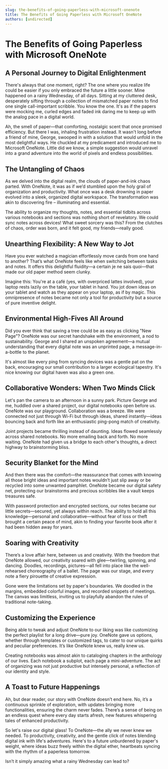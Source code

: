 ```yaml
---
slug: the-benefits-of-going-paperless-with-microsoft-onenote
title: The Benefits of Going Paperless with Microsoft OneNote
authors: [undirected]
---
```



# The Benefits of Going Paperless with Microsoft OneNote

## A Personal Journey to Digital Enlightenment

There's always that one moment, right? The one where you realize life could be easier if you only embraced the future a little sooner. Mine happened on a rainy Wednesday, of all days. Sitting at my cluttered desk, desperately sifting through a collection of mismatched paper notes to find one single call-important scribble. You know the one. It's as if the papers were mocking me, curled edges and faded ink daring me to keep up with the analog pace in a digital world.

Ah, the smell of paper—that comforting, nostalgic scent that once promised efficiency. But there I was, inhaling frustration instead. It wasn't long before a friend of mine, George, swooped in with a solution that would unfold in the most delightful ways. He chuckled at my predicament and introduced me to Microsoft OneNote. Little did we know, a simple suggestion would unravel into a grand adventure into the world of pixels and endless possibilities.

## The Untangling of Chaos

As we delved into the digital realm, the clouds of paper-and-ink chaos parted. With OneNote, it was as if we’d stumbled upon the holy grail of organization and productivity. What once was a desk drowning in paper evolved into a sleek, organized digital workspace. The transformation was akin to discovering fire – illuminating and essential.

The ability to organize my thoughts, notes, and essential tidbits across various notebooks and sections was nothing short of revelatory. We could sync notes across devices! What sweet sorcery was this? From the clutches of chaos, order was born, and it felt good, my friends—really good.

## Unearthing Flexibility: A New Way to Jot

Have you ever watched a magician effortlessly move cards from one hand to another? That’s what OneNote feels like when switching between tasks and notes. It offers this delightful fluidity—a certain je ne sais quoi—that made our old paper method seem clunky.

Imagine this: You're at a café (yes, with overpriced lattes involved), your laptop rests lazily on the table, your tablet in hand. You jot down ideas on your tablet and watch as they appear on your laptop, as if by magic. This omnipresence of notes became not only a tool for productivity but a source of pure inventive delight.

## Environmental High-Fives All Around

Did you ever think that saving a tree could be as easy as clicking "New Page"? OneNote was our secret handshake with the environment, a nod to sustainability. George and I shared an unspoken agreement—a mutual understanding that every digital note was an unprinted page, a message-in-a-bottle to the planet.

It's almost like every ping from syncing devices was a gentle pat on the back, encouraging our small contribution to a larger ecological tapestry. It's nice knowing our digital haven was also a green one.

## Collaborative Wonders: When Two Minds Click

Let's pan the camera to an afternoon in a sunny park. Picture George and me, huddled over a shared project, our digital notebooks open before us. OneNote was our playground. Collaboration was a breeze. We were connected not just through Wi-Fi but through ideas, shared instantly—ideas bouncing back and forth like an enthusiastic ping-pong match of creativity.

Joint projects became thrilling instead of daunting. Ideas flowed seamlessly across shared notebooks. No more emailing back and forth. No more waiting. OneNote had given us a bridge to each other's thoughts, a direct highway to brainstorming bliss.

## Security Blanket for the Mind

And then there was the comfort—the reassurance that comes with knowing all those bright ideas and important notes wouldn’t just slip away or be recycled into some unwanted pamphlet. OneNote became our digital safety net, protecting our brainstorms and precious scribbles like a vault keeps treasures safe.

With password protection and encrypted sections, our notes became our little secrets—secured, yet always within reach. The ability to hold all this knowledge—personal and collaborative—without fear of loss or theft brought a certain peace of mind, akin to finding your favorite book after it had been hidden away for years.

## Soaring with Creativity

There’s a love affair here, between us and creativity. With the freedom that OneNote allowed, our creativity soared with glee—twirling, spinning, and dancing. Doodles, recordings, pictures—all fell into place like the well-rehearsed choreography of a ballet. The page was our stage, and every note a fiery pirouette of creative expression.

Gone were the limitations set by paper's boundaries. We doodled in the margins, embedded colorful images, and recorded snippets of meetings. The canvas was limitless, inviting us to playfully abandon the rules of traditional note-taking.

## Customizing the Experience

Being able to tweak and adjust OneNote to our liking was like customizing the perfect playlist for a long drive—pure joy. OneNote gave us options, whether through templates or customized tags, to cater to our unique quirks and peculiar preferences. It’s like OneNote knew us, really knew us.

Creating notebooks was almost akin to cataloging chapters in the anthology of our lives. Each notebook a subplot, each page a mini-adventure. The act of organizing was not just productive but intensely personal, a reflection of our identity and style.

## A Toast to Future Happenings

Ah, but dear reader, our story with OneNote doesn’t end here. No, it’s a continuous sprinkle of exploration, with updates bringing more functionalities, ensuring the charm never fades. There’s a sense of being on an endless quest where every day starts afresh, new features whispering tales of enhanced productivity.

So let's raise our digital glass! To OneNote—the ally we never knew we needed. To productivity, creativity, and the gentle click of notes blending digital ink with life's adventures. Here's to a future unburdened by paper's weight, where ideas buzz freely within the digital ether, heartbeats syncing with the rhythm of a paperless tomorrow. 

Isn’t it simply amazing what a rainy Wednesday can lead to?